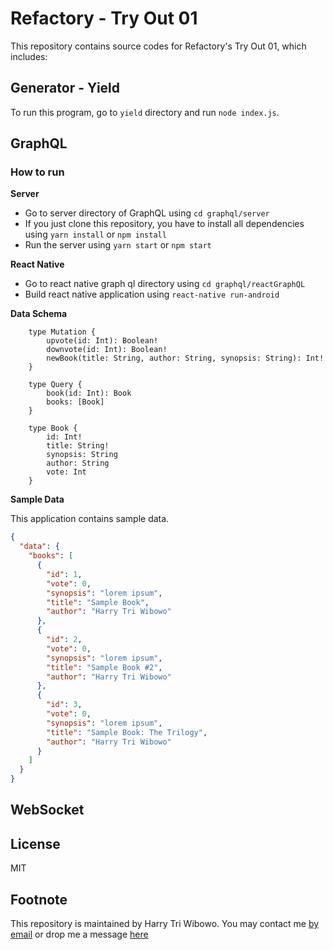 # Refactory - Try Out 01

This repository contains source codes for Refactory's Try Out 01, which includes:

## Generator - Yield

To run this program, go to `yield` directory and run `node index.js`.

## GraphQL

### How to run
**Server**
- Go to server directory of GraphQL using `cd graphql/server`
- If you just clone this repository, you have to install all dependencies using `yarn install` or `npm install`
- Run the server using `yarn start` or `npm start`

**React Native**
- Go to react native graph ql directory using `cd graphql/reactGraphQL`
- Build react native application using `react-native run-android`

**Data Schema**
```
    type Mutation {
        upvote(id: Int): Boolean!
        downvote(id: Int): Boolean!
        newBook(title: String, author: String, synopsis: String): Int!
    }

    type Query {
        book(id: Int): Book
        books: [Book]
    }

    type Book {
        id: Int!
        title: String!
        synopsis: String
        author: String
        vote: Int
    }
```

**Sample Data**

This application contains sample data.
```JSON
{
  "data": {
    "books": [
      {
        "id": 1,
        "vote": 0,
        "synopsis": "lorem ipsum",
        "title": "Sample Book",
        "author": "Harry Tri Wibowo"
      },
      {
        "id": 2,
        "vote": 0,
        "synopsis": "lorem ipsum",
        "title": "Sample Book #2",
        "author": "Harry Tri Wibowo"
      },
      {
        "id": 3,
        "vote": 0,
        "synopsis": "lorem ipsum",
        "title": "Sample Book: The Trilogy",
        "author": "Harry Tri Wibowo"
      }
    ]
  }
}
```

## WebSocket

## License

MIT

## Footnote

This repository is maintained by Harry Tri Wibowo. You may contact me [by email](mail@htwibowo.co) or drop me a message [here](http://linkedin.com/in/htwibowo)

